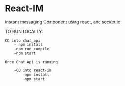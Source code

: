 # React-IM
Instant messaging Component using react, and socket.io


TO RUN LOCALLY:

    CD into chat_api
        - npm install
        -npm run compile
        -npm start
    
    Once Chat_Api is running

        -CD into react-im
            -npm install
            -npm start
